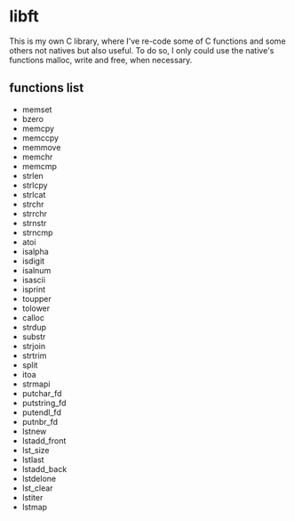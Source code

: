 # libft

This is my own C library, where I've re-code some of C functions and some others not natives but also useful.
To do so, I only could use the native's functions malloc, write and free, when necessary.

## functions list

- memset
- bzero
- memcpy
- memccpy
- memmove
- memchr
- memcmp
- strlen
- strlcpy
- strlcat
- strchr
- strrchr
- strnstr
- strncmp
- atoi
- isalpha
- isdigit
- isalnum
- isascii
- isprint
- toupper
- tolower
- calloc
- strdup
- substr
- strjoin
- strtrim
- split
- itoa
- strmapi
- putchar_fd
- putstring_fd
- putendl_fd
- putnbr_fd
- lstnew
- lstadd_front
- lst_size
- lstlast
- lstadd_back
- lstdelone
- lst_clear
- lstiter
- lstmap
